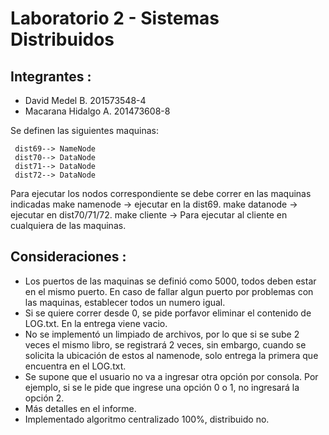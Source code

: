 # Laboratorio 2 - Sistemas Distribuidos

## Integrantes : 
- David Medel B. 201573548-4
- Macarana Hidalgo A. 201473608-8

Se definen las siguientes maquinas:

	 dist69--> NameNode 
	 dist70--> DataNode
	 dist71--> DataNode
	 dist72--> DataNode

Para ejecutar los nodos correspondiente se debe correr en las maquinas indicadas 
	 make namenode -> ejecutar en la dist69.
	 make datanode -> ejecutar en dist70/71/72.
	 make cliente -> Para ejecutar al cliente en cualquiera de las maquinas.
		
## Consideraciones : 
- Los puertos de las maquinas se definió como 5000, todos deben estar en el mismo puerto. En caso de fallar algun puerto por problemas con las maquinas, establecer todos un numero igual.
- Si se quiere correr desde 0, se pide porfavor eliminar el contenido de LOG.txt. En la entrega viene vacio.
- No se implementó un limpiado de archivos, por lo que si se sube 2 veces el mismo libro, se registrará 2 veces, sin embargo, cuando se solicita la ubicación de estos al namenode, solo entrega la primera que encuentra en el LOG.txt.
- Se supone que el usuario no va a ingresar otra opción por consola. Por ejemplo, si se le pide que ingrese una opción  0 o 1, no ingresará la opción 2.
- Más detalles en el informe.
- Implementado algoritmo centralizado 100%, distribuido no.